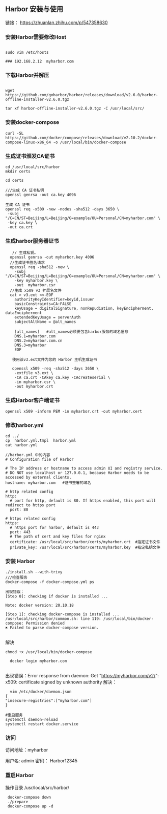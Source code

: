 


## Harbor 安装与使用

链接： https://zhuanlan.zhihu.com/p/547358630

### 安装Harbor需要修改Host

```

sudo vim /etc/hosts

### 192.168.2.12  myharbor.com
```


### 下载Harbor并解压

```

wget https://github.com/goharbor/harbor/releases/download/v2.6.0/harbor-offline-installer-v2.6.0.tgz

tar xf harbor-offline-installer-v2.6.0.tgz -C /usr/local/src/

```

### 安装docker-compose

```
curl -SL https://github.com/docker/compose/releases/download/v2.10.2/docker-compose-linux-x86_64 -o /usr/local/bin/docker-compose
```

### 生成证书颁发CA证书


```
cd /usr/local/src/harbor
mkdir certs

cd certs

///生成 CA 证书私钥
openssl genrsa -out ca.key 4096

生成 CA 证书 
openssl req -x509 -new -nodes -sha512 -days 3650 \
 -subj "/C=CN/ST=Beijing/L=Beijing/O=example/OU=Personal/CN=myharbor.com" \
 -key ca.key \
 -out ca.crt

```

### 生成harbor服务器证书

```
   // 生成私钥。
  openssl genrsa -out myharbor.key 4096
  //生成证书签名请求
  openssl req -sha512 -new \
    -subj "/C=CN/ST=Beijing/L=Beijing/O=example/OU=Personal/CN=myharbor.com" \
    -key myharbor.key \
    -out  myharbor.csr
  //生成 x509 v3 扩展名文件
  cat > v3.ext <<-EOF
    authorityKeyIdentifier=keyid,issuer
    basicConstraints=CA:FALSE
    keyUsage = digitalSignature, nonRepudiation, keyEncipherment, dataEncipherment
    extendedKeyUsage = serverAuth
    subjectAltName = @alt_names

    [alt_names]   #alt_names必须要包含harbor服务的域名信息
    DNS.1=myharbor.com
    DNS.2=myharbor.com.cn
    DNS.3=myharbor
    EOF  

   使用该v3.ext文件为您的 Harbor 主机生成证书

   openssl x509 -req -sha512 -days 3650 \
    -extfile v3.ext \
    -CA ca.crt -CAkey ca.key -CAcreateserial \
    -in myharbor.csr \
    -out myharbor.crt 

```

### 生成Harbor客户端证书

```
openssl x509 -inform PEM -in myharbor.crt -out myharbor.cert

```

### 修改harbor.yml 


```
cd ../
cp  harbor.yml.tmpl  harbor.yml  
cat harbor.yml 

```

```
//harbor.yml 中的内容
# Configuration file of Harbor

# The IP address or hostname to access admin UI and registry service.
# DO NOT use localhost or 127.0.0.1, because Harbor needs to be accessed by external clients.
hostname: myharbor.com   #证书签署的域名

# http related config
http:
  # port for http, default is 80. If https enabled, this port will redirect to https port
  port: 80

# https related config
https:
  # https port for harbor, default is 443
  port: 443
  # The path of cert and key files for nginx
  certificate: /usr/local/src/harbor/certs/myharbor.crt  #指定证书文件
  private_key: /usr/local/src/harbor/certs/myharbor.key  #指定私钥文件

```

### 安装 Harbor

```
./install.sh --with-trivy
///检查服务
docker-compose -f docker-compose.yml ps 
```

```
出现错误：
[Step 0]: checking if docker is installed ...

Note: docker version: 20.10.18

[Step 1]: checking docker-compose is installed ...
/usr/local/src/harbor/common.sh: line 119: /usr/local/bin/docker-compose: Permission denied
✖ Failed to parse docker-compose version.


```

解决

```
chmod +x /usr/local/bin/docker-compose
```

```
  docker login myharbor.com


```

  出现错误：Error response from daemon: Get "https://myharbor.com/v2/": x509: certificate signed by unknown authority
  解决：

 ```
   vim /etc/docker/daemon.json
{
"insecure-registries":["myharbor.com"]
}

#重启服务
systemctl daemon-reload
systemctl restart docker.service
 ``` 

### 访问

访问地址：myharbor

用户名: admin
密码：  Harbor12345


### 重启Harbor  

操作目录 /usr/local/src/harbor/


```
 docker-compose down
 ./prepare
 docker-compose up -d

```